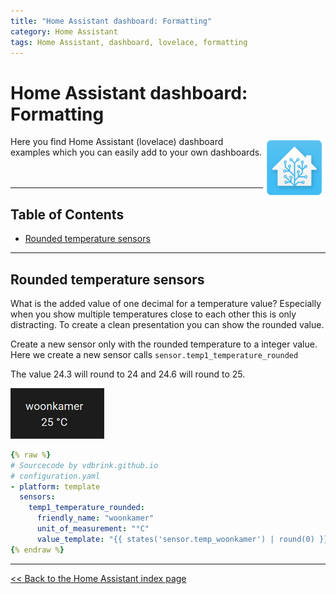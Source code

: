```yaml
---
title: "Home Assistant dashboard: Formatting"
category: Home Assistant
tags: Home Assistant, dashboard, lovelace, formatting
---
```

# Home Assistant dashboard: Formatting

<a href="index"><img src="images/home_assistant_logo.png" style="float: right;" alt="Home Assistant logo" height="100px"></a>

Here you find Home Assistant (lovelace) dashboard examples which you can easily add to your own dashboards.
<br/><br/><br/>

---
## Table of Contents
<!-- TOC -->
* [Rounded temperature sensors](#rounded-temperature-sensors)
<!-- TOC -->

---

## Rounded temperature sensors

What is the added value of one decimal for a temperature value? Especially when you show multiple temperatures close to each other this is only distracting. To create a clean presentation you can show the rounded value.

Create a new sensor only with the rounded temperature to a integer value.
Here we create a new sensor calls `sensor.temp1_temperature_rounded`

The value 24.3 will round to 24 and 24.6 will round to 25.

![Rounded temperature value](images/rounded_value.png)
```yaml
{% raw %}
# Sourcecode by vdbrink.github.io
# configuration.yaml
- platform: template
  sensors:
    temp1_temperature_rounded:
      friendly_name: "woonkamer"
      unit_of_measurement: "°C"
      value_template: "{{ states('sensor.temp_woonkamer') | round(0) }}"
{% endraw %}
```

---
[<< Back to the Home Assistant index page](index)